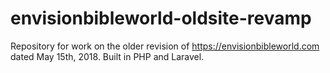 # envisionbibleworld-oldsite-revamp
Repository for work on the older revision of https://envisionbibleworld.com dated May 15th, 2018. Built in PHP and Laravel.
